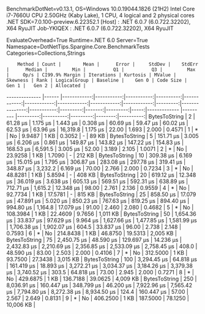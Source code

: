 
BenchmarkDotNet=v0.13.1, OS=Windows 10.0.19044.1826 (21H2)
Intel Core i7-7660U CPU 2.50GHz (Kaby Lake), 1 CPU, 4 logical and 2 physical cores
.NET SDK=7.0.100-preview.6.22352.1
  [Host]     : .NET 6.0.7 (6.0.722.32202), X64 RyuJIT
  Job-YKIQEX : .NET 6.0.7 (6.0.722.32202), X64 RyuJIT

EvaluateOverhead=True  Runtime=.NET 6.0  Server=True  
Namespace=DotNetTips.Spargine.Core.BenchmarkTests  Categories=Collections,Strings  

        Method | Count |        Mean |      Error |     StdDev |    StdErr |      Median |         Min |          Q1 |          Q3 |         Max |     Op/s | CI99.9% Margin | Iterations | Kurtosis | MValue | Skewness | Rank | LogicalGroup | Baseline |    Gen 0 | Code Size |    Gen 1 |   Gen 2 | Allocated |
-------------- |------ |------------:|-----------:|-----------:|----------:|------------:|------------:|------------:|------------:|------------:|---------:|---------------:|-----------:|---------:|-------:|---------:|-----:|------------- |--------- |---------:|----------:|---------:|--------:|----------:|
 BytesToString |     2 |    61.28 μs |   1.175 μs |   1.443 μs |  0.308 μs |    60.69 μs |    59.47 μs |    60.02 μs |    62.53 μs |    63.96 μs | 16,319.8 |       1.175 μs |      22.00 |    1.693 |  2.000 |   0.4571 |    1 |            * |       No |   9.9487 |      1 KB |   0.3052 |       - |     89 KB |
 BytesToString |     5 |   151.71 μs |   3.005 μs |   6.206 μs |  0.861 μs |   149.87 μs |   143.82 μs |   147.22 μs |   154.83 μs |   168.53 μs |  6,591.5 |       3.005 μs |      52.00 |    3.189 |  2.105 |   1.0071 |    2 |            * |       No |  23.9258 |      1 KB |   1.7090 |       - |    212 KB |
 BytesToString |    10 |   309.38 μs |   6.169 μs |  15.015 μs |  1.795 μs |   306.87 μs |   283.08 μs |   297.78 μs |   319.41 μs |   348.87 μs |  3,232.2 |       6.169 μs |      70.00 |    2.766 |  2.000 |   0.7234 |    3 |            * |       No |  48.8281 |      1 KB |   5.8594 |       - |    408 KB |
 BytesToString |    20 |   619.12 μs |  12.348 μs |  36.019 μs |  3.638 μs |   605.13 μs |   569.51 μs |   592.31 μs |   638.89 μs |   712.71 μs |  1,615.2 |      12.348 μs |      98.00 |    2.761 |  2.136 |   0.9559 |    4 |            * |       No |  92.7734 |      1 KB |  17.5781 |       - |    815 KB |
 BytesToString |    25 |   858.50 μs |  17.079 μs |  47.891 μs |  5.020 μs |   850.23 μs |   767.63 μs |   819.25 μs |   894.40 μs |   994.80 μs |  1,164.8 |      17.079 μs |      91.00 |    2.460 |  2.080 |   0.4682 |    5 |            * |       No | 108.3984 |      1 KB |  22.4609 |  9.7656 |  1,011 KB |
 BytesToString |    50 | 1,654.36 μs |  33.837 μs |  97.629 μs |  9.964 μs | 1,627.66 μs | 1,477.85 μs | 1,581.99 μs | 1,706.38 μs | 1,902.07 μs |    604.5 |      33.837 μs |      96.00 |    2.738 |  2.148 |   0.7593 |    6 |            * |       No | 214.8438 |      1 KB |  46.8750 | 19.5313 |  2,005 KB |
 BytesToString |    75 | 2,450.75 μs |  48.590 μs | 129.697 μs | 14.236 μs | 2,432.83 μs | 2,210.69 μs | 2,356.85 μs | 2,533.09 μs | 2,758.45 μs |    408.0 |      48.590 μs |      83.00 |    2.503 |  2.000 |   0.4106 |    7 |            * |       No | 312.5000 |      1 KB |  93.7500 | 27.3438 |  3,015 KB |
 BytesToString |   100 | 3,294.45 μs |  64.818 μs | 161.419 μs | 18.893 μs | 3,272.21 μs | 3,034.37 μs | 3,184.26 μs | 3,379.38 μs | 3,740.52 μs |    303.5 |      64.818 μs |      73.00 |    2.945 |  2.000 |   0.7271 |    8 |            * |       No | 429.6875 |      1 KB | 136.7188 | 39.0625 |  4,009 KB |
 BytesToString |   250 | 8,036.91 μs | 160.447 μs | 348.799 μs | 46.200 μs | 7,922.96 μs | 7,565.42 μs | 7,794.80 μs | 8,272.38 μs | 8,934.50 μs |    124.4 |     160.447 μs |      57.00 |    2.567 |  2.649 |   0.8131 |    9 |            * |       No | 406.2500 |      1 KB | 187.5000 | 78.1250 | 10,006 KB |
